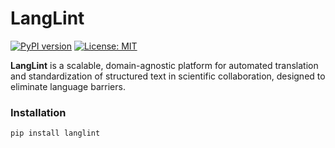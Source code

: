 
# LangLint

[![PyPI version](https://badge.fury.io/py/langlint.svg)](https://badge.fury.io/py/langlint)
[![License: MIT](https://img.shields.io/badge/License-MIT-yellow.svg)](https://opensource.org/licenses/MIT)



**LangLint** is a scalable, domain-agnostic platform for automated translation and standardization of structured text in scientific collaboration, designed to eliminate language barriers.

### Installation

```bash
pip install langlint
```
